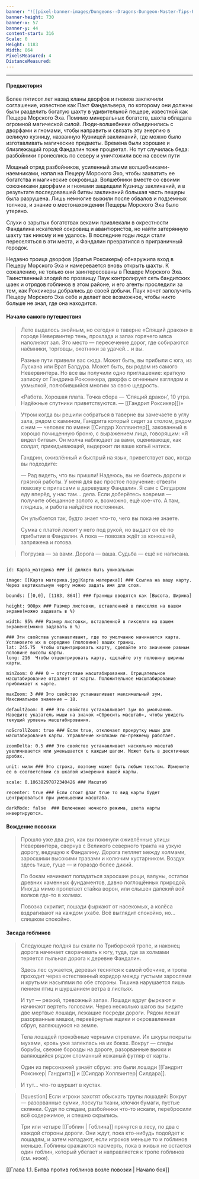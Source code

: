 ```yaml
---
banner: "![[pixel-banner-images/Dungeons--Dragons-Dungeon-Master-Tips-For-Making-Travel-Interesting-1.jpg]]"
banner-height: 730
banner-x: 57
banner-y: 44
content-start: 316
Scale: 0
Height: 1183
Width: 864
PixelsMeasured: 4
DistanceMeasured:
---
```

***


#### **Предыстория**
Более  пятисот лет назад кланы дворфов и гномов заключили соглашение, известное как Пакт Фандельвера, по которому они должны были разделить богатую шахту в удивительной пещере, известной как Пещера Морского Эха. Помимо минеральных богатств, шахта обладала огромной магической силой. Люди-волшебники объединились с дворфами и гномами, чтобы направить и связать эту энергию в великую кузницу, названную Кузницей заклинаний, где можно было изготавливать магические предметы. Времена были хорошие и близлежащий город Фандалин тоже процветал. Но тут случилась беда: разбойники пронеслись по северу и уничтожили все на своем пути

Мощный отряд разбойников, усиленный злыми волшебниками-наемниками, напал на Пещеру Морского Эхо, чтобы захватить ее богатства и магические сокровища. Волшебники вместе со своими союзниками дворфами и гномами защищали Кузницу заклинаний, и в результате последовавшей битвы заклинаний большая часть пещеры была разрушена. Лишь немногие выжили после обвалов и подземных толчков, и знание о местонахождении Пещеры Морского Эха было утеряно.

Слухи о зарытых богатствах веками привлекали в окрестности Фандалина искателей сокровищ и авантюристов, но найти затерянную шахту так никому и не удалось. В последние годы люди стали переселяться в эти места, и Фандалин превратился в приграничный городок.

Недавно троица дворфов (братья Роксикеры) обнаружила вход в Пещеру Морского Эха и намеревается вновь открыть шахты. К сожалению, не только они заинтересованы в Пещере Морского Эха. Таинственный злодей по прозвищу Паук контролирует сеть бандитских шаек и отрядов гоблинов в этом районе, и его агенты проследили за тем, как Роксикеры добрались до своей добычи. Паук хочет заполучить Пещеру Морского Эха себе и делает все возможное, чтобы никто больше не знал, где она находится.

#### **Начало самого путешествия**

> Лето выдалось знойным, но сегодня в таверне «Спящий дракон» в городе Невервинтер тень, прохлада и запах горячего мяса наполняют зал. Это место — пересечение дорог, где собираются наёмники, торговцы, охотники за удачей… и вы.
>
> Разные пути привели вас сюда. Может быть, вы прибыли с юга, из Лускана или Врат Балдура. Может быть, вы родом из самого Невервинтера. Но все вы получили одно приглашение: краткую записку от Гандрина Роксеекера, дворфа с огненным взглядом и ухмылкой, полюбившийся многим за свою щедрость.
>
> «Работа. Хорошая плата. Точка сбора — ‘Спящий дракон’, 10 утра. Надёжные спутники приветствуются. — [[Гандрит Роксикер]])»

> Утром когда вы решили собраться в таверне вы замечаете в углу зала, рядом с камином, Гандрита который сидит за столом, рядом с ним — человек по имени [[Силдар Холлвинтер]], закованный в хорошо почищенную броню, с выражением лица, говорящим: «Я видел битвы». Он молча наблюдает за вами, оценивающе, как солдат, прикидывающий, выдержит ли ваше копьё натиск.
>
> Гандрин, оживлённый и быстрый на язык, приветствует вас, когда вы подходите:
>
> — Рад видеть, что вы пришли! Надеюсь, вы не боитесь дороги и грязной работы. У меня для вас простое поручение: отвезти повозку с припасами в деревушку Фандалин. Я сам с Силдаром еду вперёд, у нас там... дела. Если доберётесь вовремя — получите обещанное золото и, возможно, ещё кое-что. А там, глядишь, и работа найдётся постоянная.
>
> Он улыбается так, будто знает что-то, чего вы пока не знаете.
>
> Сумка с платой лежит у него под рукой, но выдаст он её по прибытии в Фандалин. А пока — повозка ждёт за конюшней, запряжена и готова.


> Погрузка — за вами. Дорога — ваша. Судьба — ещё не написана.

```leaflet  

id: Карта_материка ### id должен быть уникальным

image: [[Карта материка.jpg|Карта материка]] ### Ссылка на вашу карту. Через вертикальную черту можно задать имя для слоя.

bounds: [[0,0], [1183, 864]] ### Границы вводятся как [Высота, Ширина]

height: 900px ### Размер листовки, вставленной в пикселях на вашем экране(можно задавать в %) 

width: 95% ### Размер листовки, вставленной в пикселях на вашем экраненe(можно задавать в %)

### Эти свойства устанавливают, где по умолчанию начинается карта. Установите их в середине (половине) ваших границ. 
lat: 245.75  Чтобы отцентрировать карту, сделайте это значение равным половине высоты карты.
long: 216  Чтобы отцентрировать карту, сделайте эту половину ширины карты.

minZoom: 0 ### 0 — отсутствие масштабирования. Отрицательное масштабирование отдаляет от карты. Положительное масштабирование приближает к карте.

maxZoom: 3 ### Это свойство устанавливает максимальный зум. Максимальное значение — 18.

defaultZoom: 0 ### Это свойство устанавливает зум по умолчанию. Наведите указатель мыши на значок «Сбросить масштаб», чтобы увидеть текущий уровень масштабирования.

noScrollZoom: true ### Если true, отключает прокрутку мыши для масштабирования карты. Управление кнопками по-прежнему работает.

zoomDelta: 0.5 ### Это свойство устанавливает насколько масштаб увеличивается или уменьшается с каждым шагом. Может быть в десятичных дробях.
 
unit: мили ### Это строка, поэтому может быть любым текстом. Измените ее в соответствии со шкалой измерения вашей карты.

scale: 0.10638297872340426 ### Масштаб

recenter: true ### Если стоит флаг true то вид карты будет центрироваться при уменьшении масштаба.

darkMode: false  ### Включение ночного режима, цвета карты инвертируются.
```

#### **Вождение повозки**
> Прошло уже два дня, как вы покинули оживлённые улицы Невервинтера, свернув с Великого северного тракта на узкую дорогу, ведущую к Фандалину. Дорога петляет между холмами, заросшими высокими травами и колючим кустарником. Воздух здесь тише, гуще — и гораздо более дикий.
> 
> По бокам начинают попадаться заросшие рощи, валуны, остатки древних каменных фундаментов, давно поглощённых природой. Иногда мимо пролетает стайка ворон, или слышен далекий вой волков где-то в холмах.
> 
> Повозка скрипит, лошади фыркают от насекомых, а колёса вздрагивают на каждом ухабе. Всё выглядит спокойно, но... слишком спокойно.

#### **Засада гоблинов**
> Следующие полдня вы ехали по Триборской тропе, и наконец дорога начинает сворачивать к югу, туда, где за холмами теряется пыльная дорога к деревне Фандалин.
> 
> Здесь лес сужается, деревья теснятся к самой обочине, и тропа проходит через естественный коридор между густыми зарослями и крутыми насыпями по обе стороны. Тишина нарушается лишь пением птиц и шуршанием ветра в листьях.
> 
> И тут — резкий, тревожный запах. Лошади вдруг фыркают и начинают вертеть головами. Через несколько шагов вы видите две мертвые лошади, лежащие посреди дороги. Рядом лежат разорванные мешки, перевёрнутые ящики и окровавленная сбруя, валяющуюся на земле.
> 
> Тела лошадей пронзённые черными стрелами. Их шкуры покрыты мухами, кровь уже запеклась на их боках. Вокруг — следы борьбы, свежие борозды на дороге, разорванные вьюки и валяющийся рядом сломанный кожаный футляр от карты.
> 
> Один из персонажей узнаёт сбрую: это были лошади [[Гандрит Роксикер| Гандрита]] и [[Силдар Холлвинтер| Силдара]].
> 
> И тут... что-то шуршит в кустах.

> [!question]
> Если игроки захотят обыскать трупы лошадей:
> Вокруг — разорванные сумки, лоскуты ткани, клочки бумаги, пустые склянки. Судя по следам, разбойники что-то искали, перебросили всё содержимое, и спешно скрылись.
> 
> Три или четыре [[Гоблин | Гоблина]] прячутся в лесу, по два с каждой стороны дороги. Они ждут, пока кто-нибудь подойдет к лошадям, и затем нападают, если игроков меньше то и гоблинов меньше.
> Гоблины сражаются насмерть, пока в живых не остается один гоблин, который убегает и направляется к тропе гоблинов (см. ниже).
> 

[[Глава 1.1. Битва против гоблинов возле повозки | Начало боя]]